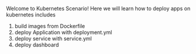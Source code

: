 Welcome to Kubernetes Scenario!
Here we will learn how to deploy apps on kubernetes
includes
1. build images from Dockerfile
2. deploy Application with deployment.yml
3. deploy service with service.yml
4. deploy dashboard